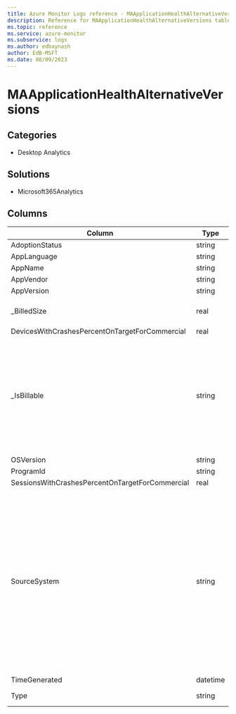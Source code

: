 ```yaml
---
title: Azure Monitor Logs reference - MAApplicationHealthAlternativeVersions
description: Reference for MAApplicationHealthAlternativeVersions table in Azure Monitor Logs.
ms.topic: reference
ms.service: azure-monitor
ms.subservice: logs
ms.author: edbaynash
author: EdB-MSFT
ms.date: 08/09/2023
---
```


# MAApplicationHealthAlternativeVersions



## Categories

- Desktop Analytics
## Solutions

- Microsoft365Analytics




## Columns

| Column | Type | Description |
|---|---|---|
| AdoptionStatus | string |   |
| AppLanguage | string |   |
| AppName | string |   |
| AppVendor | string |   |
| AppVersion | string |   |
| _BilledSize | real | The record size in bytes |
| DevicesWithCrashesPercentOnTargetForCommercial | real |   |
| _IsBillable | string | Specifies whether ingesting the data is billable. When _IsBillable is `false` ingestion isn't billed to your Azure account |
| OSVersion | string |   |
| ProgramId | string |   |
| SessionsWithCrashesPercentOnTargetForCommercial | real |   |
| SourceSystem | string | The type of agent the event was collected by. For example, `OpsManager` for Windows agent, either direct connect or Operations Manager, `Linux` for all Linux agents, or `Azure` for Azure Diagnostics |
| TimeGenerated | datetime |   |
| Type | string | The name of the table |

